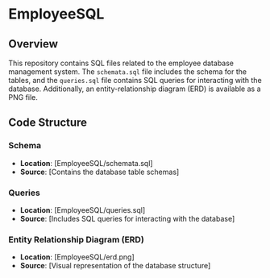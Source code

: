 # EmployeeSQL

## Overview

This repository contains SQL files related to the employee database management system. The `schemata.sql` file includes the schema for the tables, and the `queries.sql` file contains SQL queries for interacting with the database. Additionally, an entity-relationship diagram (ERD) is available as a PNG file.

## Code Structure

### Schema

- **Location**: [EmployeeSQL/schemata.sql]
- **Source**: [Contains the database table schemas]

### Queries

- **Location**: [EmployeeSQL/queries.sql]
- **Source**: [Includes SQL queries for interacting with the database]

### Entity Relationship Diagram (ERD)

- **Location**: [EmployeeSQL/erd.png]
- **Source**: [Visual representation of the database structure]

